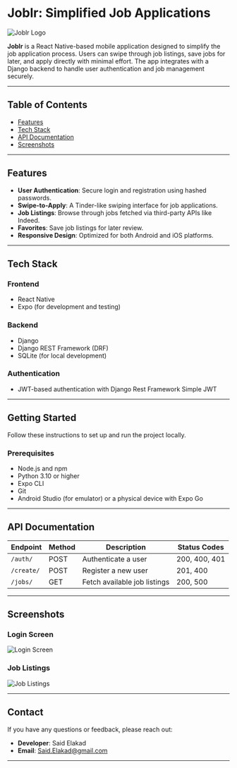 
# **Joblr: Simplified Job Applications**

![Joblr Logo](https://via.placeholder.com/150) <!-- Replace with your logo if available -->

**Joblr** is a React Native-based mobile application designed to simplify the job application process. Users can swipe through job listings, save jobs for later, and apply directly with minimal effort. The app integrates with a Django backend to handle user authentication and job management securely.

---

## **Table of Contents**

- [Features](#features)
- [Tech Stack](#tech-stack)
- [API Documentation](#api-documentation)
- [Screenshots](#screenshots)

---

## **Features**

- **User Authentication**: Secure login and registration using hashed passwords.
- **Swipe-to-Apply**: A Tinder-like swiping interface for job applications.
- **Job Listings**: Browse through jobs fetched via third-party APIs like Indeed.
- **Favorites**: Save job listings for later review.
- **Responsive Design**: Optimized for both Android and iOS platforms.

---

## **Tech Stack**

### **Frontend**
- React Native  
- Expo (for development and testing)

### **Backend**
- Django  
- Django REST Framework (DRF)  
- SQLite (for local development)

### **Authentication**
- JWT-based authentication with Django Rest Framework Simple JWT

---

## **Getting Started**

Follow these instructions to set up and run the project locally.

### **Prerequisites**
- Node.js and npm
- Python 3.10 or higher
- Expo CLI
- Git
- Android Studio (for emulator) or a physical device with Expo Go

---

## **API Documentation**

| Endpoint         | Method | Description                  | Status Codes |
|------------------|--------|------------------------------|--------------|
| `/auth/`         | POST   | Authenticate a user          | 200, 400, 401 |
| `/create/`       | POST   | Register a new user          | 201, 400     |
| `/jobs/`         | GET    | Fetch available job listings | 200, 500     |

---

## **Screenshots**

### **Login Screen**
![Login Screen](https://via.placeholder.com/300x600)

### **Job Listings**
![Job Listings](https://via.placeholder.com/300x600)

---


## **Contact**

If you have any questions or feedback, please reach out:

- **Developer**: Said Elakad  
- **Email**: Said.Elakad@gmail.com


---
